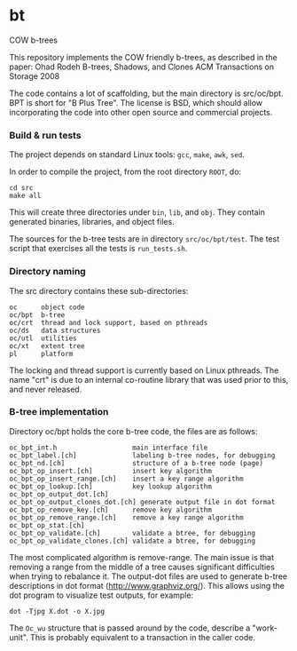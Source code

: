 # bt

COW b-trees

This repository implements the COW friendly b-trees, as described in the paper:
     Ohad Rodeh
     B-trees, Shadows, and Clones
     ACM Transactions on Storage 2008

The code contains a lot of scaffolding, but the main directory is
src/oc/bpt. BPT is short for "B Plus Tree". The license is BSD, which
should allow incorporating the code into other open source and commercial projects.

### Build & run tests

The project depends on standard Linux tools: `gcc`, `make`, `awk`, `sed`.

In order to compile the project, from the root directory `ROOT`, do:
```
cd src
make all
```

This will create three directories under `bin`, `lib`, and `obj`. They
contain generated binaries, libraries, and object files.

The sources for the b-tree tests are in directory `src/oc/bpt/test`. The test
script that exercises all the tests is `run_tests.sh`.


### Directory naming

The src directory contains these sub-directories:

    oc      object code
    oc/bpt  b-tree
    oc/crt  thread and lock support, based on pthreads
    oc/ds   data structures
    oc/utl  utilities
    oc/xt   extent tree
    pl      platform

The locking and thread support is currently based on Linux
pthreads. The name "crt" is due to an
internal co-routine library that was used prior to this, and never released.

### B-tree implementation

Directory oc/bpt holds the core b-tree code, the files are as follows:

    oc_bpt_int.h                   main interface file
    oc_bpt_label.[ch]              labeling b-tree nodes, for debugging
    oc_bpt_nd.[ch]                 structure of a b-tree node (page)
    oc_bpt_op_insert.[ch]          insert key algorithm
    oc_bpt_op_insert_range.[ch]    insert a key range algorithm
    oc_bpt_op_lookup.[ch]          key lookup algorithm
    oc_bpt_op_output_dot.[ch]
    oc_bpt_op_output_clones_dot.[ch] generate output file in dot format
    oc_bpt_op_remove_key.[ch]      remove key algorithm
    oc_bpt_op_remove_range.[ch]    remove a key range algorithm
    oc_bpt_op_stat.[ch]
    oc_bpt_op_validate.[ch]        validate a btree, for debugging
    oc_bpt_op_validate_clones.[ch] validate a btree, for debugging

The most complicated algorithm is remove-range. The main issue is that
removing a range from the middle of a tree causes significant
difficulties when trying to rebalance it. The output-dot files are
used to generate b-tree descriptions in dot format
(http://www.graphviz.org/). This allows using the dot program to
visualize test outputs, for example:

    dot -Tjpg X.dot -o X.jpg

The `Oc_wu` structure that is passed around by the code, describe a
"work-unit". This is probably equivalent to a transaction in the
caller code.
